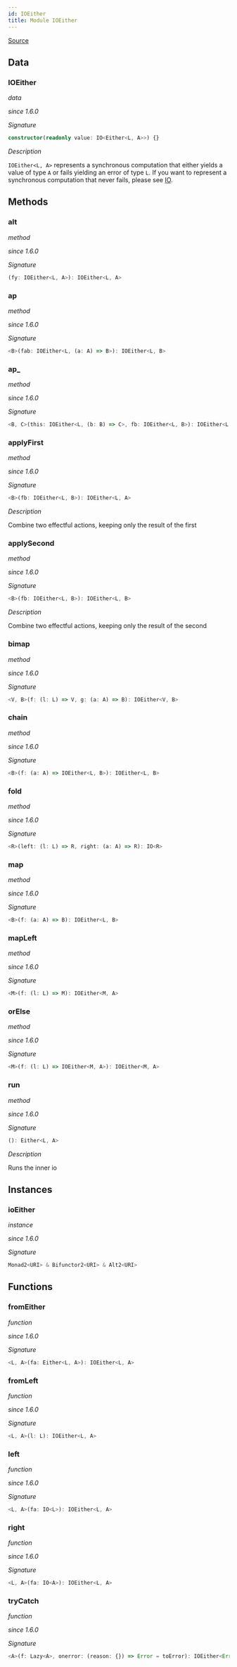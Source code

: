 ```yaml
---
id: IOEither
title: Module IOEither
---
```


[Source](https://github.com/gcanti/fp-ts/blob/master/src/IOEither.ts)

## Data

### IOEither

_data_

_since 1.6.0_

_Signature_

```ts
constructor(readonly value: IO<Either<L, A>>) {}
```

_Description_

`IOEither<L, A>` represents a synchronous computation that either yields a value of type `A` or fails yielding an
error of type `L`. If you want to represent a synchronous computation that never fails, please see [IO](./IO.md).

## Methods

### alt

_method_

_since 1.6.0_

_Signature_

```ts
(fy: IOEither<L, A>): IOEither<L, A>
```

### ap

_method_

_since 1.6.0_

_Signature_

```ts
<B>(fab: IOEither<L, (a: A) => B>): IOEither<L, B>
```

### ap\_

_method_

_since 1.6.0_

_Signature_

```ts
<B, C>(this: IOEither<L, (b: B) => C>, fb: IOEither<L, B>): IOEither<L, C>
```

### applyFirst

_method_

_since 1.6.0_

_Signature_

```ts
<B>(fb: IOEither<L, B>): IOEither<L, A>
```

_Description_

Combine two effectful actions, keeping only the result of the first

### applySecond

_method_

_since 1.6.0_

_Signature_

```ts
<B>(fb: IOEither<L, B>): IOEither<L, B>
```

_Description_

Combine two effectful actions, keeping only the result of the second

### bimap

_method_

_since 1.6.0_

_Signature_

```ts
<V, B>(f: (l: L) => V, g: (a: A) => B): IOEither<V, B>
```

### chain

_method_

_since 1.6.0_

_Signature_

```ts
<B>(f: (a: A) => IOEither<L, B>): IOEither<L, B>
```

### fold

_method_

_since 1.6.0_

_Signature_

```ts
<R>(left: (l: L) => R, right: (a: A) => R): IO<R>
```

### map

_method_

_since 1.6.0_

_Signature_

```ts
<B>(f: (a: A) => B): IOEither<L, B>
```

### mapLeft

_method_

_since 1.6.0_

_Signature_

```ts
<M>(f: (l: L) => M): IOEither<M, A>
```

### orElse

_method_

_since 1.6.0_

_Signature_

```ts
<M>(f: (l: L) => IOEither<M, A>): IOEither<M, A>
```

### run

_method_

_since 1.6.0_

_Signature_

```ts
(): Either<L, A>
```

_Description_

Runs the inner io

## Instances

### ioEither

_instance_

_since 1.6.0_

_Signature_

```ts
Monad2<URI> & Bifunctor2<URI> & Alt2<URI>
```

## Functions

### fromEither

_function_

_since 1.6.0_

_Signature_

```ts
<L, A>(fa: Either<L, A>): IOEither<L, A>
```

### fromLeft

_function_

_since 1.6.0_

_Signature_

```ts
<L, A>(l: L): IOEither<L, A>
```

### left

_function_

_since 1.6.0_

_Signature_

```ts
<L, A>(fa: IO<L>): IOEither<L, A>
```

### right

_function_

_since 1.6.0_

_Signature_

```ts
<L, A>(fa: IO<A>): IOEither<L, A>
```

### tryCatch

_function_

_since 1.6.0_

_Signature_

```ts
<A>(f: Lazy<A>, onerror: (reason: {}) => Error = toError): IOEither<Error, A>
```
